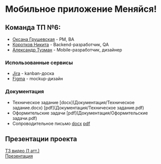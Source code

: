 # Мобильное приложение Меняйся!

## Команда ТП №6:
-   [Оксана Грушевская](https://github.com/pizza4cheeze "Оксана Грушевская") - PM, BA
-   [Коротков Никита](https://github.com/Sayntrywave "Коротков Никита") - Backend-разработчик, QA
-   [Александр Тузман](https://github.com/Allexande "Александр Тузман") - Mobile-разработчик, дизайнер


### Использованные сервисы
- [Jira](https://oogrusha.atlassian.net/jira/software/projects/OEMF/boards/1) -  kanban-доска
- [Figma]() - mockup-дизайн


### Документация
- Техническое задание
  [docx](Документация/Техническое задание.docx)
  [pdf](Документация/Техническое задание.pdf)
- Оформительские задачи [pdf](Документация/Оформительские задачи.pdf)
- Сопроводительное письмо 
  [docx](Документация/Soprovoditelnoe_pismo.docx)
  [pdf](Документация/Soprovoditelnoe_pismo.pdf)

## Презентации проекта

[ТЗ видео (1 атт.)](https://drive.google.com/file/d/15c_DYAD905wZ3IXj6eMmI-VqD7FMXrEf/view)  
[Презентация](Документация/Презентация_меняйся!.pptx)  